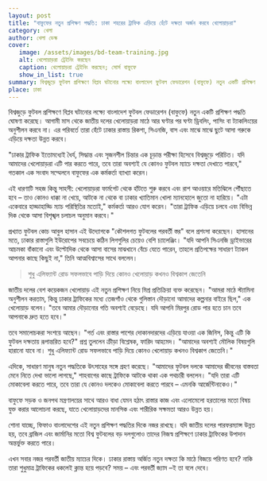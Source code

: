 ```yaml
---
layout: post
title: "বাফুফের নতুন প্রশিক্ষণ পদ্ধতি: ঢাকা শহরের ট্রাফিক এড়িয়ে হেঁটে দক্ষতা অর্জন করবে খেলোয়াড়রা"
category: খেলা
author: খেলা ডেস্ক
cover:
   image: /assets/images/bd-team-training.jpg
   alt: খেলোয়াড়রা ট্রেইনিং করছেন
   caption: খেলোয়াড়রা ট্রেইনিং করছেন; সোর্স বাফুফে
   show_in_list: true
summary: বিশ্বজুড়ে ফুটবল প্রশিক্ষণে বিপ্লব ঘটানোর লক্ষ্যে বাংলাদেশ ফুটবল ফেডারেশন (বাফুফে) নতুন একটি প্রশিক্ষণ পদ্ধতি ঘোষণা করেছে। আগামী মাস থেকে জাতীয় দলের খেলোয়াড়রা মাঠে আর ঘণ্টার পর ঘণ্টা ড্রিবলিং, পাসিং বা ট্যাকলিংয়ের অনুশীলন করবে না। এর পরিবর্তে, তারা হেঁটে ঢাকার রাস্তায় রিকশা, সিএনজি, বাস এবং মাঝে মাঝে ছুটে আসা গরুকে এড়িয়ে দক্ষতা উন্নত করবে।
place: ঢাকা
---
```

বিশ্বজুড়ে ফুটবল প্রশিক্ষণে বিপ্লব ঘটানোর লক্ষ্যে বাংলাদেশ ফুটবল ফেডারেশন (বাফুফে) নতুন একটি প্রশিক্ষণ পদ্ধতি ঘোষণা করেছে। আগামী মাস থেকে জাতীয় দলের খেলোয়াড়রা মাঠে আর ঘণ্টার পর ঘণ্টা ড্রিবলিং, পাসিং বা ট্যাকলিংয়ের অনুশীলন করবে না। এর পরিবর্তে তারা হেঁটে ঢাকার রাস্তায় রিকশা, সিএনজি, বাস এবং মাঝে মাঝে ছুটে আসা গরুকে এড়িয়ে দক্ষতা উন্নত করবে।

"ঢাকার ট্রাফিক ইতোমধ্যেই ধৈর্য, সিদ্ধান্ত এবং সৃজনশীল চিন্তার এক চূড়ান্ত পরীক্ষা হিসেবে বিশ্বজুড়ে পরিচিত। যদি আমাদের খেলোয়াড়রা এটি পার করতে পারে, তবে তারা অবশ্যই যে কোনও ফুটবল ম্যাচে দক্ষতা দেখাতে পারবে," গতকাল এক সংবাদ সম্মেলনে বাফুফের এক কর্মকর্তা ব্যাখ্যা করেন।

এই ধারণাটি সহজ কিন্তু সাহসী: খেলোয়াড়রা ফার্মগেট থেকে হাঁটতে শুরু করবে এবং রাশ আওয়ারে মতিঝিলে পৌঁছাতে হবে – তাও কোনও ধাক্কা না খেয়ে, আটকে না থেকে বা ঢাকার খ্যাতিমান খোলা ম্যানহোলে জুতো না হারিয়ে। "এটা একেবারে হাড্ডাহাড্ডি ম্যাচ পরিস্থিতির মতোই," কর্মকর্তা আরও যোগ করেন। "তারা ট্রাফিক এড়িয়ে চলবে এবং বিভিন্ন দিক থেকে আসা বিশৃঙ্খল চলাচল অনুমান করবে।"

প্রখ্যাত ফুটবল কোচ আবুল হাসান এই উদ্যোগকে "কৌশলগত ফুটবলের পরবর্তী স্তর" বলে প্রশংসা করেছেন। হাসানের মতে, ঢাকার রাস্তাগুলি ইউরোপের সবচেয়ে কঠিন লিগগুলির চেয়েও বেশি চ্যালেঞ্জিং। "যদি আপনি সিএনজি ড্রাইভারের আচমকা বাঁকানো এবং উল্টোদিক থেকে আসা বাসের মাঝখানে বেঁচে যেতে পারেন, তাহলে প্রতিপক্ষের সাধারণ ট্যাকল আপনার কাছে কিছুই না," তিনি আত্মবিশ্বাসের সাথে বললেন।

> শুধু এলিফ্যান্ট রোড সফলভাবে পাড়ি দিয়ে কোনও খেলোয়াড় কখনও বিশ্বকাপ জেতেনি


জাতীয় দলের বেশ কয়েকজন খেলোয়াড় এই নতুন প্রশিক্ষণ নিয়ে মিশ্র প্রতিক্রিয়া ব্যক্ত করেছেন। "আমরা মাঠে স্ট্যামিনা অনুশীলন করতাম, কিন্তু ঢাকার ট্রাফিকের মধ্যে তেজগাঁও থেকে গুলিস্তান দৌড়ানো আমাদের কল্পনার বাইরে ছিল," এক খেলোয়াড় বলেন। "তবে আমার দৌড়ানোর গতি অবশ্যই বেড়েছে। যদি আপনি মিরপুর রোড পার হতে চান তবে আপনাকে দ্রুত হতে হবে।"

তবে সমালোচকরা সংশয়ে আছেন। "গর্ত এবং রাস্তার পাশের দোকানদারদের এড়িয়ে যাওয়া এক জিনিস, কিন্তু এটি কি ফুটবল দক্ষতায় রূপান্তরিত হবে?" প্রশ্ন তুললেন ক্রীড়া বিশ্লেষক, ফারিদ আহমেদ। "আমাদের অবশ্যই মৌলিক বিষয়গুলি হারানো যাবে না। শুধু এলিফ্যান্ট রোড সফলভাবে পাড়ি দিয়ে কোনও খেলোয়াড় কখনও বিশ্বকাপ জেতেনি।"

এদিকে, সাধারণ মানুষ নতুন পদ্ধতিকে উৎসাহের সঙ্গে গ্রহণ করেছে। "আমাদের ফুটবল দলকে আমাদের জীবনের বাস্তবতা মেনে নিতে দেখা ভালো লাগছে," শাহবাগের কাছে ট্রাফিকে আটকে থাকা এক পথচারী বললেন। "যদি তারা এটি মোকাবেলা করতে পারে, তবে তারা যে কোনও দলকেও মোকাবেলা করতে পারবে – এমনকি আর্জেন্টিনাকেও।"

বাফুফে সড়ক ও জনপথ মন্ত্রণালয়ের সাথে আরও বাধা যেমন হঠাৎ রাস্তার কাজ এবং এলোমেলো হরতালের মতো বিষয় যুক্ত করার আলোচনা করছে, যাতে খেলোয়াড়দের মানসিক এবং শারীরিক সক্ষমতা আরও উন্নত হয়।

শোনা যাচ্ছে, ফিফাও বাংলাদেশের এই নতুন প্রশিক্ষণ পদ্ধতির দিকে নজর রাখছে। যদি জাতীয় দলের পারফরম্যান্স উন্নত হয়, তবে ব্রাজিল এবং জার্মানির মতো বিশ্ব ফুটবলের বড় দলগুলোও তাদের নিজস্ব প্রশিক্ষণে ঢাকার ট্রাফিকের উপাদান অন্তর্ভুক্ত করতে পারে।

এখন সবার নজর পরবর্তী জাতীয় ম্যাচের দিকে। ঢাকার রাস্তায় অর্জিত নতুন দক্ষতা কি মাঠে বিজয়ে পরিণত হবে? নাকি তারা শুধুমাত্র ট্রাফিকের ধকলেই ক্লান্ত হয়ে পড়বে? সময় – এবং পরবর্তী জ্যাম –ই তা বলে দেবে।
